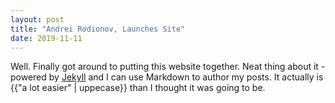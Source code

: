 ```yaml
---
layout: post
title: "Andrei Rodionov, Launches Site"
date: 2019-11-11
---
```


Well. Finally got around to putting this website together. Neat thing about it - powered by [Jekyll](https://jekyllrb.com/) and I can use Markdown to author my posts. It actually is {{"a lot easier" | uppecase}} than I thought it was going to be.
